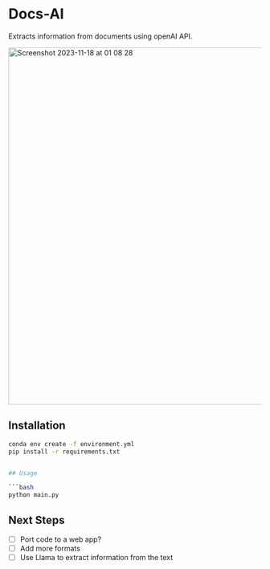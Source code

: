 # Docs-AI

Extracts information from documents using openAI API.

<img width="712" alt="Screenshot 2023-11-18 at 01 08 28" src="https://github.com/marromlam/docs-ai/assets/41004396/1463f4b1-21ef-4bb7-bcca-c6ec3c3048e5">

## Installation

````bash
conda env create -f environment.yml
pip install -r requirements.txt


## Usage

```bash
python main.py
````

## Next Steps

- [ ] Port code to a web app?
- [ ] Add more formats
- [ ] Use Llama to extract information from the text
